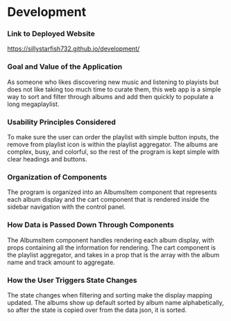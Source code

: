 # Development

### Link to Deployed Website
https://sillystarfish732.github.io/development/

### Goal and Value of the Application
As someone who likes discovering new music and listening to playists 
but does not like taking too much time to curate them, this web app 
is a simple way to sort and filter through albums and add then
quickly to populate a long megaplaylist.

### Usability Principles Considered
To make sure the user can order the playlist with simple button inputs,
the remove from playlist icon is within the playlist aggregator. The 
albums are complex, busy, and colorful, so the rest of the program is
kept simple with clear headings and buttons.

### Organization of Components
The program is organized into an AlbumsItem component that represents
each album display and the cart component that is rendered inside the 
sidebar navigation with the control panel. 

### How Data is Passed Down Through Components
The AlbumsItem component handles rendering each album display, with 
props containing all the information for rendering. The cart component
is the playlist aggregator, and takes in a prop that is the array with
the album name and track amount to aggregate. 

### How the User Triggers State Changes
The state changes when filtering and sorting make the display mapping
updated. The albums show up default sorted by album name alphabetically, 
so after the state is copied over from the data json, it is sorted. 
